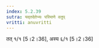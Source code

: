 ```yaml
---
index: 5.2.39
sutra: यद्तदेतेभ्यः परिमाणे वतुप्‌
vritti: anuvritti
---
```


 तत् १/१ [5।2।36], अस्य  ६/१  [5।2।36]